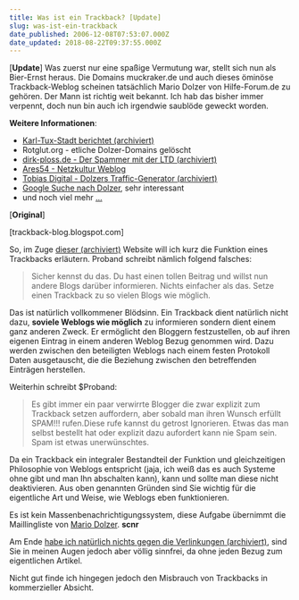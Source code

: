 ```yaml
---
title: Was ist ein Trackback? [Update]
slug: was-ist-ein-trackback
date_published: 2006-12-08T07:53:07.000Z
date_updated: 2018-08-22T09:37:55.000Z
---
```


[**Update**] Was zuerst nur eine spaßige Vermutung war, stellt sich nun als Bier-Ernst heraus. Die Domains muckraker.de und auch dieses öminöse Trackback-Weblog scheinen tatsächlich Mario Dolzer von Hilfe-Forum.de zu gehören. Der Mann ist richtig weit bekannt. Ich hab das bisher immer verpennt, doch nun bin auch ich irgendwie saublöde geweckt worden.

**Weitere Informationen**:

- [Karl-Tux-Stadt berichtet (archiviert)](http://web.archive.org/web/20071005210309/http://karl-tux-stadt.de/ktuxs/?p=281)
- Rotglut.org - etliche Dolzer-Domains gelöscht
- [dirk-ploss.de - Der Spammer mit der LTD (archiviert)](http://web.archive.org/web/20061208095827/http://www.dirk-ploss.de:80/2006/11/21/der-spammer-mit-der-ltd-punish-punisher/)
- [Ares54 - Netzkultur Weblog](http://ares54.blogger.de/)
- [Tobias Digital - Dolzers Traffic-Generator (archiviert)](http://web.archive.org/web/20070505023415/http://old.tobias-digital.de:80/blog/eintrag/article/dolzers-traffic-generator/?cHash=9017398366)
- [Google Suche nach Dolzer](http://www.google.de/search?hl=de&amp;q=parasit+dolzer&amp;btnG=Google-Suche&amp;meta=), sehr interessant
- und noch viel mehr [...](http://www.technorati.com/search/mario%20dolzer)

[**Original**]

[trackback-blog.blogspot.com]

So, im Zuge [dieser (archiviert)](http://web.archive.org/web/20160216160834/http://trackback-blog.blogspot.com/) Website will ich kurz die Funktion eines Trackbacks erläutern. Proband schreibt nämlich folgend falsches:

> Sicher kennst du das. Du hast einen tollen Beitrag und willst nun andere Blogs darüber informieren. Nichts einfacher als das. Setze einen Trackback zu so vielen Blogs wie möglich.

Das ist natürlich vollkommener Blödsinn. Ein Trackback dient natürlich nicht dazu, **soviele Weblogs wie möglich** zu informieren sondern dient einem ganz anderen Zweck. Er ermöglicht den Bloggern festzustellen, ob auf ihren eigenen Eintrag in einem anderen Weblog Bezug genommen wird. Dazu werden zwischen den beteiligten Weblogs nach einem festen Protokoll Daten ausgetauscht, die die Beziehung zwischen den betreffenden Einträgen herstellen.

Weiterhin schreibt $Proband:

> Es gibt immer ein paar verwirrte Blogger die zwar explizit zum Trackback setzen auffordern, aber sobald man ihren Wunsch erfüllt SPAM!!! rufen.Diese rufe kannst du getrost Ignorieren. Etwas das man selbst bestellt hat oder explizit dazu aufordert kann nie Spam sein. Spam ist etwas unerwünschtes.

Da ein Trackback ein integraler Bestandteil der Funktion und gleichzeitigen Philosophie von Weblogs entspricht (jaja, ich weiß das es auch Systeme ohne gibt und man Ihn abschalten kann), kann und sollte man diese nicht deaktivieren. Aus oben genannten Gründen sind Sie wichtig für die eigentliche Art und Weise, wie Weblogs eben funktionieren.

Es ist kein Massenbenachrichtigungssystem, diese Aufgabe übernimmt die Maillingliste von [Mario Dolzer](__GHOST_URL__/05/mein-erster-kontakt-mit-einem-spammer/). **scnr**

Am Ende [habe ich natürlich nichts gegen die Verlinkungen (archiviert)](http://web.archive.org/web/20070326012142/http://trackback-blog.blogspot.com:80/2006/12/herzlich-willkommen-beim-trackback-blog.html), sind Sie in meinen Augen jedoch aber völlig sinnfrei, da ohne jeden Bezug zum eigentlichen Artikel.

Nicht gut finde ich hingegen jedoch den Misbrauch von Trackbacks in kommerzieller Absicht.
